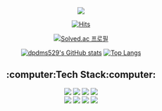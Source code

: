 <div align="center">
<img src="https://capsule-render.vercel.app/api?type=waving&color=ffb6c1&height=250&section=header&text=Hi,%20I'm%20YEEUN!&fontSize=70&fontColor=ffffff" />
  
[![Hits](https://hits.seeyoufarm.com/api/count/incr/badge.svg?url=https%3A%2F%2Fgithub.com%2Fdpdms529&count_bg=%23F9A3F8&title_bg=%23555555&icon=&icon_color=%23E7E7E7&title=hits&edge_flat=false)](https://hits.seeyoufarm.com)

[![Solved.ac
프로필](http://mazassumnida.wtf/api/v2/generate_badge?boj=musiclove529)](https://solved.ac/musiclove529)

[![dpdms529's GitHub stats](https://github-readme-stats.vercel.app/api?username=dpdms529&count_private=true&show_icons=true&theme=swift)](https://github.com/dpdms529/github-readme-stats)
[![Top Langs](https://github-readme-stats.vercel.app/api/top-langs/?username=dpdms529&layout=compact&theme=swift&hide=jupyter%20notebook)](https://github.com/dpdms529/github-readme-stats)

<h2> :computer:Tech Stack:computer: </h2>
<img src="https://img.shields.io/badge/Spring-6DB33F?style=flat-square&logo=Spring&logoColor=white"/>
<img src="https://img.shields.io/badge/React-61DAFB?style=flat-square&logo=React&logoColor=white"/>
<img src="https://img.shields.io/badge/Oracle-F80000?style=flat-square&logo=Oracle&logoColor=white"/>
<img src="https://img.shields.io/badge/MySQL-4479A1?style=flat-square&logo=MySQL&logoColor=white"/>
<br>
<img src="https://img.shields.io/badge/AWS-232F3E?style=flat-square&logo=amazonwebservices&logoColor=white"/>
<img src="https://img.shields.io/badge/Docker-2496ED?style=flat-square&logo=Docker&logoColor=white"/>
<img src="https://img.shields.io/badge/Linux-FCC624?style=flat-square&logo=Linux&logoColor=white"/>
<img src="https://img.shields.io/badge/Git-F05032?style=flat-square&logo=Git&logoColor=white"/>

</div>
